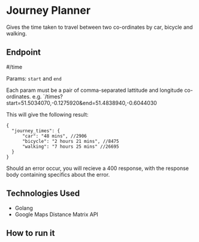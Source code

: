 # Journey PlannerGives the time taken to travel between two co-ordinates by car, bicycle and walking.## Endpoint#/timeParams:  `start` and `end`Each param must be a pair of comma-separated lattitude and longitude co-ordinates.e.g. `/times?start=51.5034070,-0.1275920&end=51.4838940,-0.6044030This will give the following result:```{  "journey_times": {      "car": "48 mins", //2906      "bicycle": "2 hours 21 mins", //8475      "walking": "7 hours 25 mins" //26695  }}```Should an error occur, you will recieve a 400 response, with the response bodycontaining specifics about the error.## Technologies Used- Golang- Google Maps Distance Matrix API## How to run it